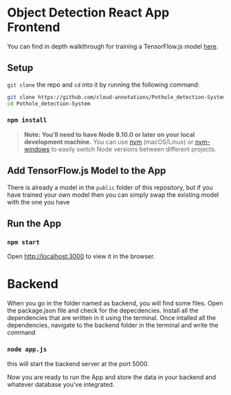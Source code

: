 # Object Detection React App Frontend

You can find in depth walkthrough for training a TensorFlow.js model [here](https://github.com/cloud-annotations/training/).

## Setup
`git clone` the repo and `cd` into it by running the following command:

```bash
git clone https://github.com/cloud-annotations/Pothole_detection-System.git
cd Pothole_detection-System
```

### `npm install`

> **Note: You’ll need to have Node 8.10.0 or later on your local development machine.** You can use [nvm](https://github.com/creationix/nvm#installation) (macOS/Linux) or [nvm-windows](https://github.com/coreybutler/nvm-windows#node-version-manager-nvm-for-windows) to easily switch Node versions between different projects.

## Add TensorFlow.js Model to the App
There is already a model in the `public` folder of this repository, but if you have trained your own model then you can simply swap the existing model with the one you have

## Run the App
### `npm start`

Open [http://localhost:3000](http://localhost:3000) to view it in the browser.

# Backend
When you go in the folder named as backend, you will find some files.
Open the package.json file and check for the depecdencies. Install all the dependencies that are written in it using the terminal.
Once intalled all the dependencies, navigate to the backend folder in the terminal and write the command
### `node app.js`
this will start the backend server at the port 5000.

Now you are ready to run the App and store the data in your backend and whatever database you've integrated.
